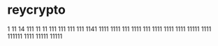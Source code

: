 # reycrypto
1
11
14
111
11
11
111
111
111
111
1141
1111
1111
111
1111
111
1111
1111
1111
11111
1111
111111
1111
11111
11111
